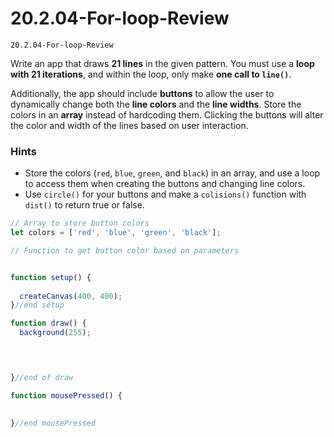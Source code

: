 # 20.2.04-For-loop-Review

```
20.2.04-For-loop-Review
```

Write an app that draws **21 lines** in the given pattern. You must use a **loop with 21 iterations**, and within the loop, only make **one call to `line()`**.

Additionally, the app should include **buttons** to allow the user to dynamically change both the **line colors** and the **line widths**. Store the colors in an **array** instead of hardcoding them. Clicking the buttons will alter the color and width of the lines based on user interaction.

### Hints

 - Store the colors (`red`, `blue`, `green`, and `black`) in an array, and use a loop to access them when creating the buttons and changing line colors.
-  Use `circle()` for your buttons and make a `colisions()` function with `dist()` to return true or false. 


```js
// Array to store button colors
let colors = ['red', 'blue', 'green', 'black'];

// Function to get button color based on parameters


function setup() {
  
  createCanvas(400, 400);
}//end setup

function draw() {
  background(255);



  
}//end of draw

function mousePressed() {
  
  
}//end mousePressed
```
